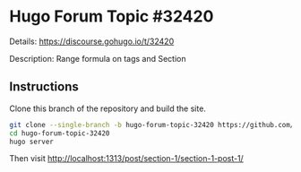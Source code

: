 # Hugo Forum Topic #32420

Details: <https://discourse.gohugo.io/t/32420>

Description: Range formula on tags and Section

## Instructions

Clone this branch of the repository and build the site.

```bash
git clone --single-branch -b hugo-forum-topic-32420 https://github.com/jmooring/hugo-testing hugo-forum-topic-32420
cd hugo-forum-topic-32420
hugo server
```

Then visit <http://localhost:1313/post/section-1/section-1-post-1/>
